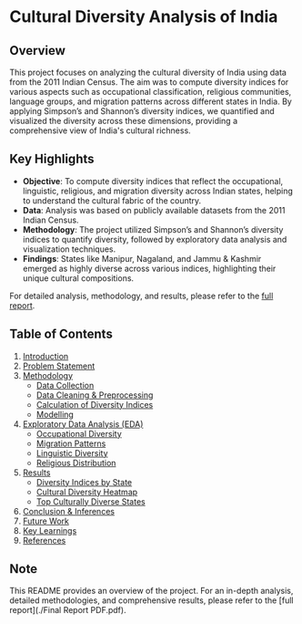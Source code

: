 # Cultural Diversity Analysis of India

## Overview
This project focuses on analyzing the cultural diversity of India using data from the 2011 Indian Census. The aim was to compute diversity indices for various aspects such as occupational classification, religious communities, language groups, and migration patterns across different states in India. By applying Simpson’s and Shannon’s diversity indices, we quantified and visualized the diversity across these dimensions, providing a comprehensive view of India's cultural richness.

## Key Highlights
- **Objective**: To compute diversity indices that reflect the occupational, linguistic, religious, and migration diversity across Indian states, helping to understand the cultural fabric of the country.
- **Data**: Analysis was based on publicly available datasets from the 2011 Indian Census.
- **Methodology**: The project utilized Simpson’s and Shannon’s diversity indices to quantify diversity, followed by exploratory data analysis and visualization techniques.
- **Findings**: States like Manipur, Nagaland, and Jammu & Kashmir emerged as highly diverse across various indices, highlighting their unique cultural compositions.

For detailed analysis, methodology, and results, please refer to the [full report](#).

## Table of Contents

1. [Introduction](#introduction)
2. [Problem Statement](#problem-statement)
3. [Methodology](#methodology)
   - [Data Collection](#data-collection)
   - [Data Cleaning & Preprocessing](#data-cleaning--preprocessing)
   - [Calculation of Diversity Indices](#calculation-of-diversity-indices)
   - [Modelling](#modelling)
4. [Exploratory Data Analysis (EDA)](#exploratory-data-analysis-eda)
   - [Occupational Diversity](#occupational-diversity)
   - [Migration Patterns](#migration-patterns)
   - [Linguistic Diversity](#linguistic-diversity)
   - [Religious Distribution](#religious-distribution)
5. [Results](#results)
   - [Diversity Indices by State](#diversity-indices-by-state)
   - [Cultural Diversity Heatmap](#cultural-diversity-heatmap)
   - [Top Culturally Diverse States](#top-culturally-diverse-states)
6. [Conclusion & Inferences](#conclusion--inferences)
7. [Future Work](#future-work)
8. [Key Learnings](#key-learnings)
9. [References](#references)

## Note
This README provides an overview of the project. For an in-depth analysis, detailed methodologies, and comprehensive results, please refer to the [full report](./Final Report PDF.pdf).

